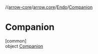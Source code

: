 //[arrow-core](../../../../index.md)/[arrow.core](../../index.md)/[Endo](../index.md)/[Companion](index.md)

# Companion

[common]\
object [Companion](index.md)
